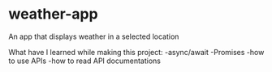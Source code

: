# weather-app
An app that displays weather in a selected location

What have I learned while making this project:
-async/await
-Promises
-how to use APIs
-how to read API documentations
